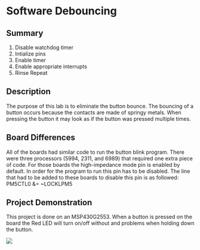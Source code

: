# Software Debouncing
## Summary
1. Disable watchdog timer
2. Intialize pins
3. Enable timer
4. Enable appropriate interrupts
5. Rinse Repeat
## Description
The purpose of this lab is to eliminate the button bounce.  The bouncing of a button occurs because the contacts are made of springy metals.  When pressing the button it may look as if the button was pressed multiple times. 
## Board Differences
All of the boards had similar code to run the button blink program. There were three processors (5994, 2311, and 6989) that required one extra piece of code. For those boards the high-impedance mode pin is enabled by default. In order for the program to run this pin has to be disabled. The line that had to be added to these boards to disable this pin is as followed: PM5CTL0 &= ~LOCKLPM5
## Project Demonstration
This project is done on an MSP430G2553. When a button is pressed on the board the Red LED will turn on/off without and problems when holding down the button.

![](https://media.giphy.com/media/xT9IgIeCpTodPFeOKk/giphy.gif)
